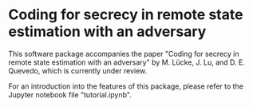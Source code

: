 # Coding for secrecy in remote state estimation with an adversary
This software package accompanies the paper "Coding for secrecy in remote state estimation with an adversary" by M. Lücke, J. Lu, and D. E. Quevedo, which is currently under review.

For an introduction into the features of this package, please refer to the Jupyter notebook file "tutorial.ipynb".
